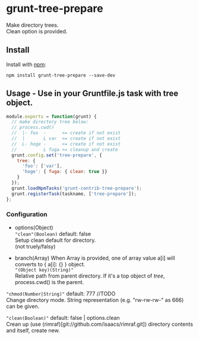 # grunt-tree-prepare

Make directory trees.  
Clean option is provided.

## Install

Install with [npm](http://npmjs.org/):

    npm install grunt-tree-prepare --save-dev
    
## Usage - Use in your Gruntfile.js task with tree object.
```js
module.exports = function(grunt) {
  // make directory tree below:
  // process.cwd()
  //  |- foo  -      <= create if not exist
  //  |       L var  <= create if not exist
  //  L- hoge -      <= create if not exist
  //          L fuga <= cleanup and create
  grunt.config.set('tree-prepare', {
    tree: {
      'foo': ['var'],
      'hoge': { fuga: { clean: true }}
    }
  });
  grunt.loadNpmTasks('grunt-contrib-tree-prepare');
  grunt.registerTask(taskname, ['tree-prepare']);
};
```

### Configuration
- options(Object)  
`"clean"(Boolean)` default: false  
  Setup clean default for directory.  
  (not truely/falsy)  
  
- branch(Array)
  When Array is provided, one of array value a[i] will converts to { a[i]: {} } object.  
`"(Object key)(String)"`  
  Relative path from parent directory. If it's a top object of _tree_, process.cwd() is the parent.  
  
`"chmod(Number|String)"` default: 777  //TODO  
  Change directory mode. String representation (e.g. "rw-rw-rw-" as 666) can be given.  
  
`"clean(Boolean)"` default: false | options.clean  
  Crean up (use (rimraf)[git://github.com/isaacs/rimraf.git]) directory contents and itself, create new.  
  
